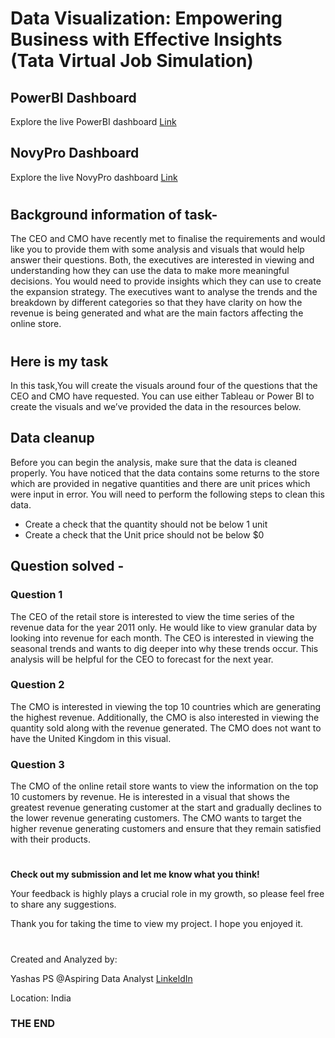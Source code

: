 # Data Visualization: Empowering Business with Effective Insights (Tata Virtual Job Simulation)

## PowerBI Dashboard 
Explore the live PowerBI dashboard [Link](https://app.powerbi.com/view?r=eyJrIjoiOWNhZjNkYzQtMGFkMy00MzgyLWIxZTItMDEwZTQyMjk5MzBiIiwidCI6ImM2ZTU0OWIzLTVmNDUtNDAzMi1hYWU5LWQ0MjQ0ZGM1YjJjNCJ9)

## NovyPro Dashboard
Explore the live NovyPro dashboard [Link](https://www.novypro.com/project/tataonlineretailanalysis-power-bi)

#
## Background information of task-

The CEO and CMO have recently met to finalise the requirements and would like you to provide them with some analysis and visuals that would help answer their questions. Both, the executives are interested in viewing and understanding how they can use the data to make more meaningful decisions. You would need to provide insights which they can use to create the expansion strategy. The executives want to analyse the trends and the breakdown by different categories so that they have clarity on how the revenue is being generated and what are the main factors affecting the online store.

#
## Here is my task
In this task,You will create the visuals around four of the questions that the CEO and CMO have requested. You can use either Tableau or Power BI to create the visuals and we’ve provided the data in the resources below. 

## Data cleanup 
﻿Before you can begin the analysis, make sure that the data is cleaned properly. You have noticed that the data contains some returns to the store which are provided in negative quantities and there are unit prices which were input in error. You will need to perform the following steps to clean this data.

 * Create a check that the quantity should not be below 1 unit
 * Create a check that the Unit price should not be below $0

## Question solved -

### Question 1
The CEO of the retail store is interested to view the time series of the revenue data for the year 2011 only. He would like to view granular data by looking into revenue for each month. The CEO is interested in viewing the seasonal trends and wants to dig deeper into why these trends occur. This analysis will be helpful for the CEO to forecast for the next year.

### Question 2
The CMO is interested in viewing the top 10 countries which are generating the highest revenue. Additionally, the CMO is also interested in viewing the quantity sold along with the revenue generated. The CMO does not want to have the United Kingdom in this visual.

### Question 3
The CMO of the online retail store wants to view the information on the top 10 customers by revenue. He is interested in a visual that shows the greatest revenue generating customer at the start and gradually declines to the lower revenue generating customers. The CMO wants to target the higher revenue generating customers and ensure that they remain satisfied with their products.

#

**Check out my submission and let me know what you think!**

Your feedback is highly plays a crucial role in my growth, so please feel free to share any suggestions.

Thank you for taking the time to view my project. I hope you enjoyed it.

#

Created and Analyzed by:

Yashas PS @Aspiring Data Analyst [LinkeldIn](https://www.linkedin.com/in/yashas-ps/)

Location: India

### THE END
